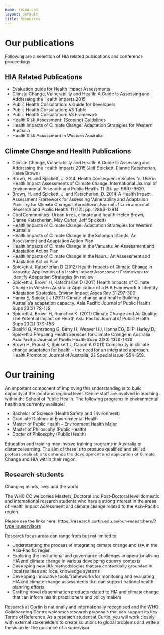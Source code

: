 ```yaml
---
name: resources
layout: default
title: Resources
---
```


#   <a name="our-publications"></a>Our publications 

Following are a selection of HIA related publications and conference proceedings. 

##   HIA Related Publications 

-    Evaluation guide for Health Impact Assessments  
-    Climate Change, Vulnerability and Health: A Guide to Assessing and Addressing the Health Impacts 2015  
-    Public Health Consultation: A Guide for Developers  
-    Public Health Consultation; A3 Table  
-    Public Health Consultation: A3 Framework  
-    Health Risk Assessment: (Scoping) Guidelines  
-    Health Impacts of Climate Change: Adaptation Strategies for Western Australia  
-    Health Risk Assessment in Western Australia  

##    Climate Change and Health Publications 

-    Climate Change, Vulnerability and Health: A Guide to Assessing and Addressing the Health Impacts 2015 (Jeff Spickett, Dianne Katscherian, Helen Brown)  
-    Brown, H. and Spickett, J. 2014. Health Consequence Scales for Use in Health Impact Assessments of Climate Change. International Journal of Environmental Research and Public Health. 11 (9): pp. 9607-9620.  
-    Brown, H. and Spickett, J. and Katscherian, D. 2014. A Health Impact Assessment Framework for Assessing Vulnerability and Adaptation Planning for Climate Change. International Journal of Environmental Research and Public Health. 11 (12): pp. 12896-12914.  
-    Cool Communities: Urban trees, climate and health (Helen Brown, Dianne Katscherian, May Carter, Jeff Spickett)  
-    Health Impacts of Climate Change: Adaptation Strategies for Western Australia   
-    Health Impacts of Climate Change in the Solomon Islands: An Assessment and Adaptation Action Plan  
-    Health Impacts of Climate Change in the Vanuatu: An Assessment and Adaptation Action Plan  
-    Health Impacts of Climate Change in the Nauru: An Assessment and Adaptation Action Plan  
-    Spickett J, Katscherian D (2012) Health Impacts of Climate Change in Vanuatu:  Application of a Health Impact Assessment Framework to Identify Adaptation Strategies (in review)  
-    Spickett J, Brown H, Katscherian D (2011) Health Impacts of Climate Change in Western Australia: Application of a HIA Framework to Identify Adaptation Strategies. Environ Impact Asses Rev 31 297-300  
-    Hanna E, Spickett J (2011) Climate change and health: Building Australia’a adaptation capacity. Asia Pacific Journal of Public Health Supp 23(2) 7S-13S  
-    Spickett J, Brown H, Rumchev K. (2011) Climate Change and Air Quality: The Potential Impact on Health Asia Pacific Journal of Public Health Supp 23(2) 37S-45S  
-    Blashki G, Armstrong G, Berry H, Weaver HJ, Hanna EG, Bi P, Harley D, Spickett J Preparing Health Services for Climate Change in Australia Asia Pacific Journal of Public Health Supp 23(2) 133S-143S  
-    Brown H, Proust K, Spickett J, Capon A (2011) Complexity in climate change adaptation for health – the need for an integrated approach.  Health Promotion Journal of Australia, 22 Special issue, S54-S58.  

#   <a name="training"></a>Our training

An important component of improving this understanding is to build capacity at the local and regional level. Centre staff are involved in teaching within the School of Public Health. The following programs in environmental health are currently available: 

-    Bachelor of Science (Health Safety and Environment)  
-    Graduate Diploma in Environmental Health  
-    Master of Public Health – Environment Health Major  
-    Master of Philosophy (Public Health)  
-    Doctor of Philosophy (Public Health)  

Education and training may involve training programs in Australia or distance learning. The aim of these is to produce qualified and skilled professionals able to enhance the development and application of Climate Change and HIA within their region. 

##    Research students 

Changing minds, lives and the world 

The WHO CC welcomes Masters, Doctoral and Post-Doctoral level domestic and international research students who have a strong interest in the areas of Health Impact Assessment and climate change related to the Asia-Pacific region.  

Please see the links here: https://research.curtin.edu.au/our-researchers/?type=supervisors  

Research focus areas can range from but not limited to: 

-    Understanding the process of integrating climate change and HIA in the Asia-Pacific region  
-    Exploring the institutional and governance challenges in operationalising HIA and climate change in various developing country contexts  
-    Developing new HIA methodologies that are contextually grounded in local realities and local knowledge systems  
-    Developing innovative tools/frameworks for monitoring and evaluating HIA and climate change assessments that can support national health planning efforts  
-    Crafting novel dissemination products related to HIA and climate change that can inform health practitioners and policy makers  

Research at Curtin is nationally and internationally recognised and the WHO Collaborating Centre welcomes research proposals that can support its key Terms of Reference. As a research student at Curtin, you will work closely with external stakeholders to create solutions to global problems and write a thesis under the guidance of a supervisor 
